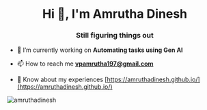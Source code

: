 <h1 align="center">Hi 👋, I'm Amrutha Dinesh</h1>
<h3 align="center">Still figuring things out</h3>

- 🔭 I’m currently working on **Automating tasks using Gen AI**

- 📫 How to reach me **vpamrutha197@gmail.com**

- 📄 Know about my experiences [https://amruthadinesh.github.io/](https://amruthadinesh.github.io/)



<p><img align="center" src="https://github-readme-streak-stats.herokuapp.com/?user=amruthadinesh&" alt="amruthadinesh" /></p>
